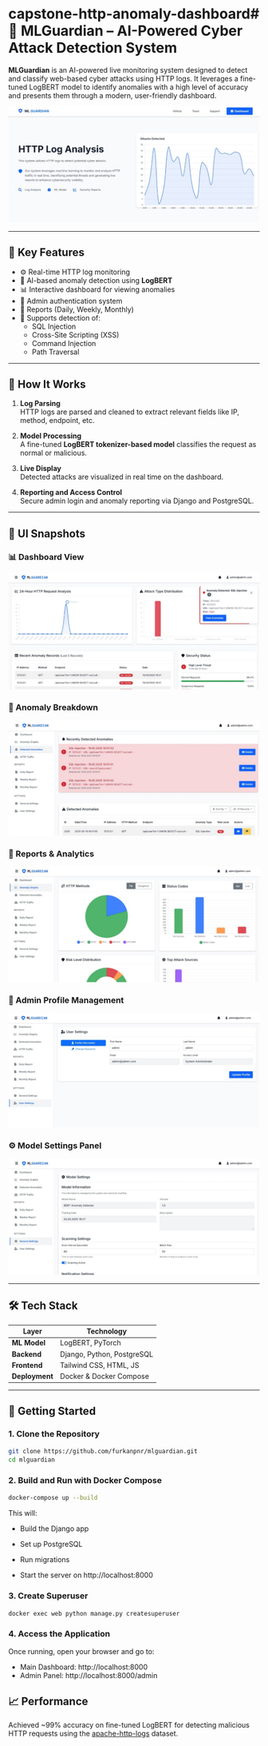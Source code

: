 # capstone-http-anomaly-dashboard# 🔐 MLGuardian – AI-Powered Cyber Attack Detection System

**MLGuardian** is an AI-powered live monitoring system designed to detect and classify web-based cyber attacks using HTTP logs. It leverages a fine-tuned LogBERT model to identify anomalies with a high level of accuracy and presents them through a modern, user-friendly dashboard.

![Overview](screenshots/overview.jpg)

---

## 📌 Key Features

- ⚙️ Real-time HTTP log monitoring  
- 🤖 AI-based anomaly detection using **LogBERT**  
- 📊 Interactive dashboard for viewing anomalies  
- 🔐 Admin authentication system  
- 📂 Reports (Daily, Weekly, Monthly)  
- 🧪 Supports detection of:
  - SQL Injection
  - Cross-Site Scripting (XSS)
  - Command Injection
  - Path Traversal

---

## 🧠 How It Works

1. **Log Parsing**  
   HTTP logs are parsed and cleaned to extract relevant fields like IP, method, endpoint, etc.

2. **Model Processing**  
   A fine-tuned **LogBERT tokenizer-based model** classifies the request as normal or malicious.

3. **Live Display**  
   Detected attacks are visualized in real time on the dashboard.

4. **Reporting and Access Control**  
   Secure admin login and anomaly reporting via Django and PostgreSQL.

---

## 📸 UI Snapshots

### 📊 Dashboard View
![Dashboard](screenshots/dashboard.jpg)

### 🧬 Anomaly Breakdown
![Anomaly Breakdown](screenshots/anomalies.jpg)

### 🧾 Reports & Analytics
![Reports](screenshots/reports.jpg)

### 👤 Admin Profile Management
![Admin Settings](screenshots/settings.jpg)

### ⚙️ Model Settings Panel
![Model Settings](screenshots/model_settings.jpg)

---

## 🛠 Tech Stack

| Layer         | Technology              |
|---------------|--------------------------|
| **ML Model**  | LogBERT, PyTorch         |
| **Backend**   | Django, Python, PostgreSQL |
| **Frontend**  | Tailwind CSS, HTML, JS   |
| **Deployment**| Docker & Docker Compose    |

---

## 🔧 Getting Started

### 1. Clone the Repository

```bash
git clone https://github.com/furkanpnr/mlguardian.git
cd mlguardian
```

### 2.  Build and Run with Docker Compose

```bash
docker-compose up --build
```
This will:

- Build the Django app

- Set up PostgreSQL

- Run migrations
 
- Start the server on http://localhost:8000




### 3. Create Superuser

```bash
docker exec web python manage.py createsuperuser
```

### 4.  Access the Application

Once running, open your browser and go to:

- Main Dashboard: http://localhost:8000
- Admin Panel: http://localhost:8000/admin



## 📈 Performance
Achieved ~99% accuracy on fine-tuned LogBERT for detecting malicious HTTP requests using the [apache-http-logs](https://github.com/ocatak/apache-http-logs) dataset.

